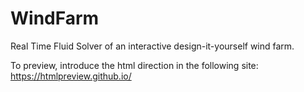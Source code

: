 # WindFarm
Real Time Fluid Solver of an interactive design-it-yourself wind farm. 

To preview, introduce the html direction in the following site: https://htmlpreview.github.io/
